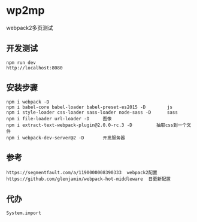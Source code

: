 # wp2mp
webpack2多页测试

## 开发测试
    npm run dev
    http://localhost:8080

## 安装步骤
    npm i webpack -D
    npm i babel-core babel-loader babel-preset-es2015 -D        js
    npm i style-loader css-loader sass-loader node-sass -D      sass
    npm i file-loader url-loader -D     图像
    npm i extract-text-webpack-plugin@2.0.0-rc.3 -D         抽取css到一个文件
    npm i webpack-dev-server@2 -D       开发服务器

## 参考
    https://segmentfault.com/a/1190000008390333  webpack2配置
    https://github.com/glenjamin/webpack-hot-middleware  日更新配置

## 代办
    System.import